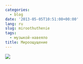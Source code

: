```yaml
---
categories:
  - blog
date: '2013-05-05T10:51:00+00:00'
lang: ru
slug: miroothuthenie
tags:
  - музыкой-навеяло
title: Мироощущение
---
```





[![](http://2.bp.blogspot.com/-KBAC7CUNZ_g/UYYPVTwPHPI/AAAAAAAAAYw/JO0oOu0niAg/s640/all_i_see_are_equations.png)](http://2.bp.blogspot.com/-KBAC7CUNZ_g/UYYPVTwPHPI/AAAAAAAAAYw/JO0oOu0niAg/s1600/all_i_see_are_equations.png)
